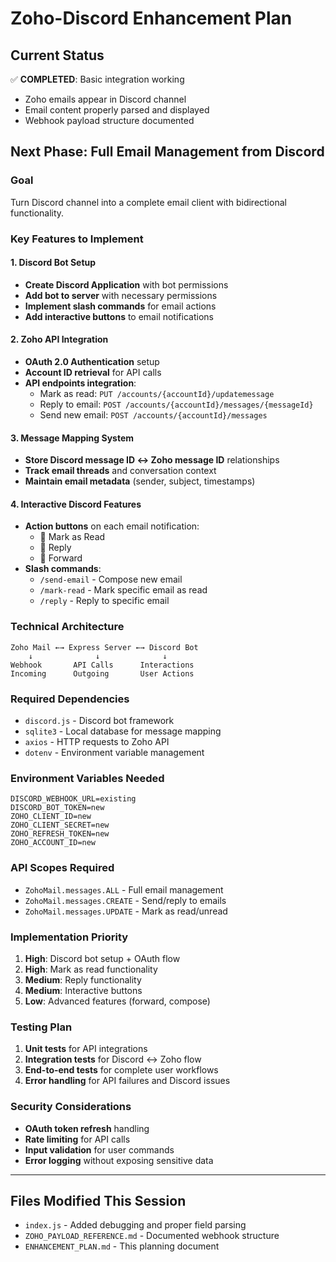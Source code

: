 # Zoho-Discord Enhancement Plan

## Current Status
✅ **COMPLETED**: Basic integration working
- Zoho emails appear in Discord channel
- Email content properly parsed and displayed
- Webhook payload structure documented

## Next Phase: Full Email Management from Discord

### Goal
Turn Discord channel into a complete email client with bidirectional functionality.

### Key Features to Implement

#### 1. Discord Bot Setup
- **Create Discord Application** with bot permissions
- **Add bot to server** with necessary permissions
- **Implement slash commands** for email actions
- **Add interactive buttons** to email notifications

#### 2. Zoho API Integration
- **OAuth 2.0 Authentication** setup
- **Account ID retrieval** for API calls
- **API endpoints integration**:
  - Mark as read: `PUT /accounts/{accountId}/updatemessage`
  - Reply to email: `POST /accounts/{accountId}/messages/{messageId}`
  - Send new email: `POST /accounts/{accountId}/messages`

#### 3. Message Mapping System
- **Store Discord message ID ↔ Zoho message ID** relationships
- **Track email threads** and conversation context
- **Maintain email metadata** (sender, subject, timestamps)

#### 4. Interactive Discord Features
- **Action buttons** on each email notification:
  - 🔴 Mark as Read
  - 💬 Reply
  - 📧 Forward
- **Slash commands**:
  - `/send-email` - Compose new email
  - `/mark-read` - Mark specific email as read
  - `/reply` - Reply to specific email

### Technical Architecture

```
Zoho Mail ←→ Express Server ←→ Discord Bot
    ↓              ↓              ↓
Webhook       API Calls      Interactions
Incoming      Outgoing       User Actions
```

### Required Dependencies
- `discord.js` - Discord bot framework
- `sqlite3` - Local database for message mapping
- `axios` - HTTP requests to Zoho API
- `dotenv` - Environment variable management

### Environment Variables Needed
```
DISCORD_WEBHOOK_URL=existing
DISCORD_BOT_TOKEN=new
ZOHO_CLIENT_ID=new
ZOHO_CLIENT_SECRET=new
ZOHO_REFRESH_TOKEN=new
ZOHO_ACCOUNT_ID=new
```

### API Scopes Required
- `ZohoMail.messages.ALL` - Full email management
- `ZohoMail.messages.CREATE` - Send/reply to emails
- `ZohoMail.messages.UPDATE` - Mark as read/unread

### Implementation Priority
1. **High**: Discord bot setup + OAuth flow
2. **High**: Mark as read functionality
3. **Medium**: Reply functionality
4. **Medium**: Interactive buttons
5. **Low**: Advanced features (forward, compose)

### Testing Plan
1. **Unit tests** for API integrations
2. **Integration tests** for Discord ↔ Zoho flow
3. **End-to-end tests** for complete user workflows
4. **Error handling** for API failures and Discord issues

### Security Considerations
- **OAuth token refresh** handling
- **Rate limiting** for API calls
- **Input validation** for user commands
- **Error logging** without exposing sensitive data

---

## Files Modified This Session
- `index.js` - Added debugging and proper field parsing
- `ZOHO_PAYLOAD_REFERENCE.md` - Documented webhook structure
- `ENHANCEMENT_PLAN.md` - This planning document